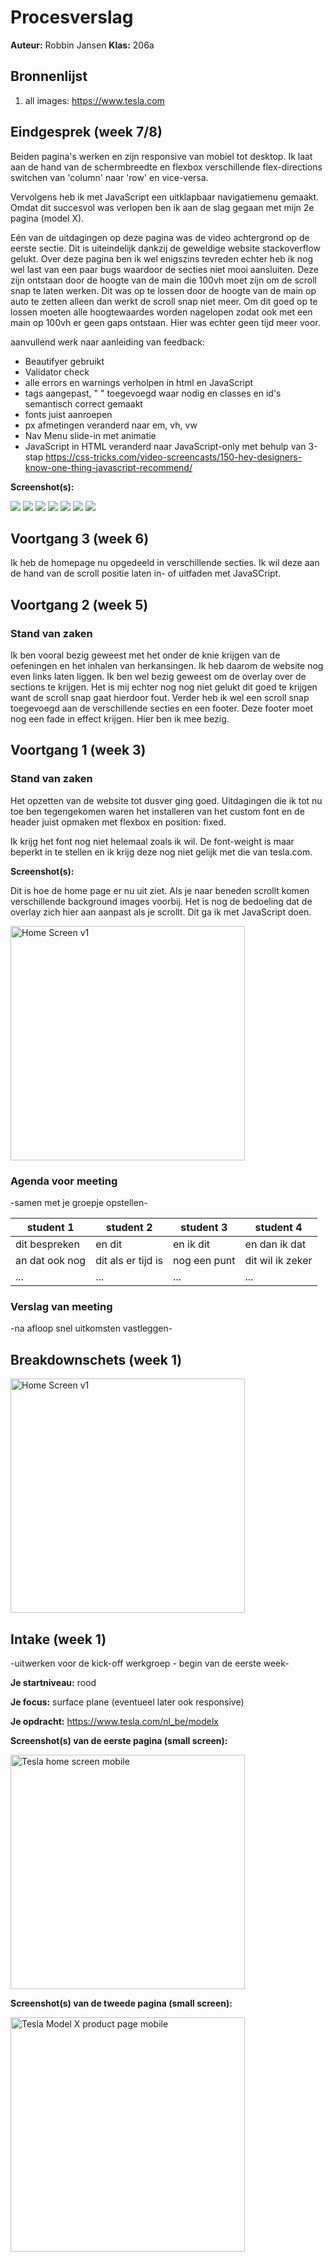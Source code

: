 # Procesverslag
**Auteur:** Robbin Jansen
**Klas:** 206a


## Bronnenlijst
1. all images: https://www.tesla.com


## Eindgesprek (week 7/8)

Beiden pagina's werken en zijn responsive van mobiel tot desktop. 
Ik laat aan de hand van de schermbreedte en flexbox verschillende flex-directions switchen van 'column' naar 'row' en vice-versa.

Vervolgens heb ik met JavaScript een uitklapbaar navigatiemenu gemaakt.
Omdat dit succesvol was verlopen ben ik aan de slag gegaan met mijn 2e pagina (model X).

Eén van de uitdagingen op deze pagina was de video achtergrond op de eerste sectie. Dit is uiteindelijk dankzij de geweldige website stackoverflow gelukt.
Over deze pagina ben ik wel enigszins tevreden echter heb ik nog wel last van een paar bugs waardoor de secties niet mooi aansluiten. Deze zijn ontstaan door de hoogte van de main die 100vh moet zijn om de scroll snap te laten werken. Dit was op te lossen door de  hoogte van de main op auto te zetten alleen dan werkt de scroll snap niet meer. Om dit goed op te lossen moeten alle hoogtewaardes worden nagelopen zodat ook met een main op 100vh er geen gaps ontstaan. Hier was echter geen tijd meer voor. 

aanvullend werk naar aanleiding van feedback:
- Beautifyer gebruikt
- Validator check
- alle errors en warnings verholpen in html en JavaScript
- tags aangepast, " " toegevoegd waar nodig en classes en id's semantisch correct gemaakt
- fonts juist aanroepen
- px afmetingen veranderd naar em, vh, vw 
- Nav Menu slide-in met animatie
- JavaScript in HTML veranderd naar JavaScript-only met behulp van 3-stap https://css-tricks.com/video-screencasts/150-hey-designers-know-one-thing-javascript-recommend/


**Screenshot(s):**

<img src="images/h1.JPG">
<img src="images/h2.JPG">
<img src="images/h3.JPG">
<img src="images/m1.JPG">
<img src="images/m2.JPG">
<img src="images/m3.JPG">
<img src="images/m4.JPG">

## Voortgang 3 (week 6)

Ik heb de homepage nu opgedeeld in verschillende secties. Ik wil deze aan de hand van de scroll positie laten in- of uitfaden met
JavaSCript.



## Voortgang 2 (week 5)

### Stand van zaken

Ik ben vooral bezig geweest met het onder de knie krijgen van de oefeningen en het inhalen van herkansingen. Ik heb daarom de website nog even links laten liggen. Ik ben wel bezig geweest om de overlay over de sections te krijgen. Het is mij echter nog nog niet gelukt dit goed te krijgen want de scroll snap gaat hierdoor fout. Verder heb ik wel een scroll snap toegevoegd aan de verschillende secties en een footer. Deze footer moet nog een fade in effect krijgen. Hier ben ik mee bezig.


## Voortgang 1 (week 3)

### Stand van zaken

Het opzetten van de website tot dusver ging goed. Uitdagingen die ik tot nu toe ben tegengekomen waren het installeren van het custom font en de header juist opmaken met flexbox en position: fixed.

Ik krijg het font nog niet helemaal zoals ik wil. De font-weight is maar beperkt in te stellen en ik krijg deze nog niet gelijk met die van tesla.com.

**Screenshot(s):**

Dit is hoe de home page er nu uit ziet. Als je naar beneden scrollt komen verschillende background images voorbij. Het is nog de bedoeling dat de overlay zich hier aan aanpast als je scrollt. Dit ga ik met JavaScript doen.

<img src="images/week3update1.JPG" width="375px" alt="Home Screen v1">

### Agenda voor meeting

-samen met je groepje opstellen-

| student 1      | student 2          | student 3    | student 4        |
| ---            | ---                | ---          | ---              |
| dit bespreken  | en dit             | en ik dit    | en dan ik dat    |
| an dat ook nog | dit als er tijd is | nog een punt | dit wil ik zeker |
| ...            | ...                | ...          | ...              |

### Verslag van meeting

-na afloop snel uitkomsten vastleggen-



## Breakdownschets (week 1)

<img src="images/tesla-analyse.jpg" width="375px" alt="Home Screen v1">



## Intake (week 1)
-uitwerken voor de kick-off werkgroep - begin van de eerste week-

**Je startniveau:** rood

**Je focus:** surface plane (eventueel later ook responsive)

**Je opdracht:** https://www.tesla.com/nl_be/modelx

**Screenshot(s) van de eerste pagina (small screen):**

<img src="images/tesla-home-small.JPG" width="375px" alt="Tesla home screen mobile">

**Screenshot(s) van de tweede pagina (small screen):**

<img src="images/tesla-modelx-small.JPG" width="375px" alt="Tesla Model X product page mobile">
